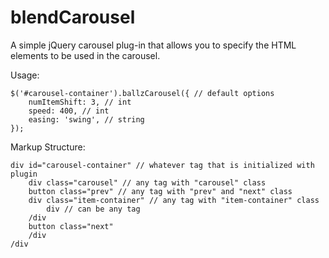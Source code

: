 blendCarousel
=============

A simple jQuery carousel plug-in that allows you to specify the HTML elements to be used in the carousel.

Usage:
```
$('#carousel-container').ballzCarousel({ // default options
	numItemShift: 3, // int
	speed: 400, // int
	easing: 'swing', // string
});
```

Markup Structure:
```
div id="carousel-container" // whatever tag that is initialized with plugin
	div class="carousel" // any tag with "carousel" class
	button class="prev" // any tag with "prev" and "next" class
	div class="item-container" // any tag with "item-container" class
		div // can be any tag
	/div
	button class="next"
	/div
/div
```